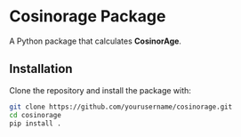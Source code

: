 # Cosinorage Package

A Python package that calculates **CosinorAge**.

## Installation

Clone the repository and install the package with:

```bash
git clone https://github.com/yourusername/cosinorage.git
cd cosinorage
pip install .